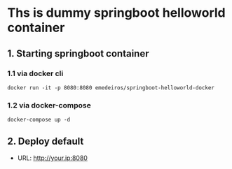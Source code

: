 # Ths is dummy springboot helloworld container


## 1. Starting springboot container

### 1.1 via docker cli

```
docker run -it -p 8080:8080 emedeiros/springboot-helloworld-docker
```

### 1.2 via docker-compose

```
docker-compose up -d
```

## 2. Deploy default

* URL: http://your.ip:8080